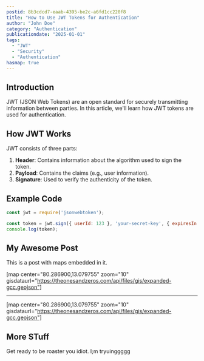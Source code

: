 ```yaml
---
postid: 8b3cdcd7-eaab-4395-be2c-a6fd1cc220f8
title: "How to Use JWT Tokens for Authentication"
author: "John Doe"
category: "Authentication"
publicationdate: "2025-01-01"
tags:
  - "JWT"
  - "Security"
  - "Authentication"
hasmap: true
---
```


## Introduction

JWT (JSON Web Tokens) are an open standard for securely transmitting information between parties. In this article, we'll learn how JWT tokens are used for authentication.

## How JWT Works

JWT consists of three parts:
1. **Header**: Contains information about the algorithm used to sign the token.
2. **Payload**: Contains the claims (e.g., user information).
3. **Signature**: Used to verify the authenticity of the token.

## Example Code

```javascript
const jwt = require('jsonwebtoken');

const token = jwt.sign({ userId: 123 }, 'your-secret-key', { expiresIn: '1h' });
console.log(token);

```

## My Awesome Post

This is a post with maps embedded in it.

[map center="80.286900,13.079755" zoom="10" gisdataurl="https://theonesandzeros.com/api/files/gis/expanded-gcc.geojson"]

---

[map center="80.286900,13.079755" zoom="10" gisdataurl="https://theonesandzeros.com/api/files/gis/expanded-gcc.geojson"]


## More STuff

Get ready to be roaster you idiot. I;m tryuinggggg

